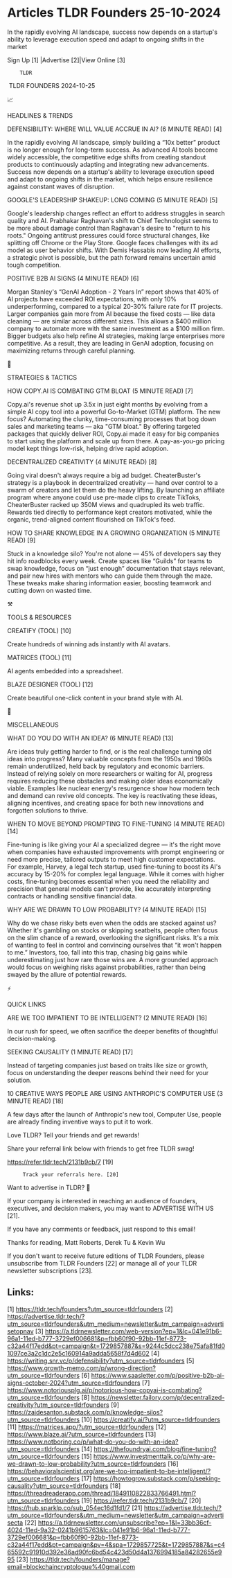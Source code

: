 # Articles TLDR Founders 25-10-2024

In the rapidly evolving AI landscape, success now depends on a
startup's ability to leverage execution speed and adapt to ongoing
shifts in the
market ‌ ‌ ‌ ‌ ‌ ‌ ‌ ‌ ‌ ‌ ‌ ‌ ‌ ‌ ‌ ‌ ‌ ‌ ‌ ‌ ‌ ‌ ‌ ‌ ‌ ‌  ‌ ‌ ‌ ‌ ‌ ‌ ‌ ‌ ‌ ‌ ‌ ‌ ‌ ‌ ‌ ‌ ‌ ‌ ‌ ‌ ‌ ‌ ‌ ‌ ‌ ‌ 


 Sign Up [1] |Advertise [2]|View Online [3] 

		TLDR 

 TLDR FOUNDERS 2024-10-25

📈 

HEADLINES & TRENDS

 DEFENSIBILITY: WHERE WILL VALUE ACCRUE IN AI? (6 MINUTE READ) [4] 

 In the rapidly evolving AI landscape, simply building a “10x
better” product is no longer enough for long-term success. As
advanced AI tools become widely accessible, the competitive edge
shifts from creating standout products to continuously adapting and
integrating new advancements. Success now depends on a startup's
ability to leverage execution speed and adapt to ongoing shifts in the
market, which helps ensure resilience against constant waves of
disruption. 

 GOOGLE'S LEADERSHIP SHAKEUP: LONG COMING (5 MINUTE READ) [5] 

 Google's leadership changes reflect an effort to address struggles in
search quality and AI. Prabhakar Raghavan's shift to Chief
Technologist seems to be more about damage control than Raghavan's
desire to "return to his roots." Ongoing antitrust pressures could
force structural changes, like splitting off Chrome or the Play Store.
Google faces challenges with its ad model as user behavior shifts.
With Demis Hassabis now leading AI efforts, a strategic pivot is
possible, but the path forward remains uncertain amid tough
competition. 

 POSITIVE B2B AI SIGNS (4 MINUTE READ) [6] 

 Morgan Stanley's “GenAI Adoption - 2 Years In” report shows that
40% of AI projects have exceeded ROI expectations, with only 10%
underperforming, compared to a typical 20-30% failure rate for IT
projects. Larger companies gain more from AI because the fixed costs
— like data cleaning — are similar across different sizes. This
allows a $400 million company to automate more with the same
investment as a $100 million firm. Bigger budgets also help refine AI
strategies, making large enterprises more competitive. As a result,
they are leading in GenAI adoption, focusing on maximizing returns
through careful planning. 

🧠 

STRATEGIES & TACTICS

 HOW COPY.AI IS COMBATING GTM BLOAT (5 MINUTE READ) [7] 

 Copy.ai's revenue shot up 3.5x in just eight months by evolving from
a simple AI copy tool into a powerful Go-to-Market (GTM) platform. The
new focus? Automating the clunky, time-consuming processes that bog
down sales and marketing teams — aka "GTM bloat." By offering
targeted packages that quickly deliver ROI, Copy.ai made it easy for
big companies to start using the platform and scale up from there. A
pay-as-you-go pricing model kept things low-risk, helping drive rapid
adoption. 

 DECENTRALIZED CREATIVITY (4 MINUTE READ) [8] 

 Going viral doesn't always require a big ad budget. CheaterBuster's
strategy is a playbook in decentralized creativity — hand over
control to a swarm of creators and let them do the heavy lifting. By
launching an affiliate program where anyone could use pre-made clips
to create TikToks, CheaterBuster racked up 350M views and quadrupled
its web traffic. Rewards tied directly to performance kept creators
motivated, while the organic, trend-aligned content flourished on
TikTok's feed. 

 HOW TO SHARE KNOWLEDGE IN A GROWING ORGANIZATION (5 MINUTE READ) [9] 

 Stuck in a knowledge silo? You're not alone — 45% of developers say
they hit info roadblocks every week. Create spaces like “Guilds”
for teams to swap knowledge, focus on “just enough” documentation
that stays relevant, and pair new hires with mentors who can guide
them through the maze. These tweaks make sharing information easier,
boosting teamwork and cutting down on wasted time. 

⚒️ 

TOOLS & RESOURCES

 CREATIFY (TOOL) [10] 

 Create hundreds of winning ads instantly with AI avatars. 

 MATRICES (TOOL) [11] 

 AI agents embedded into a spreadsheet. 

 BLAZE DESIGNER (TOOL) [12] 

 Create beautiful one-click content in your brand style with AI. 

🎁 

MISCELLANEOUS

 WHAT DO YOU DO WITH AN IDEA? (6 MINUTE READ) [13] 

 Are ideas truly getting harder to find, or is the real challenge
turning old ideas into progress? Many valuable concepts from the 1950s
and 1960s remain underutilized, held back by regulatory and economic
barriers. Instead of relying solely on more researchers or waiting for
AI, progress requires reducing these obstacles and making older ideas
economically viable. Examples like nuclear energy's resurgence show
how modern tech and demand can revive old concepts. The key is
reactivating these ideas, aligning incentives, and creating space for
both new innovations and forgotten solutions to thrive. 

 WHEN TO MOVE BEYOND PROMPTING TO FINE-TUNING (4 MINUTE READ) [14] 

 Fine-tuning is like giving your AI a specialized degree — it's the
right move when companies have exhausted improvements with prompt
engineering or need more precise, tailored outputs to meet high
customer expectations. For example, Harvey, a legal tech startup, used
fine-tuning to boost its AI's accuracy by 15-20% for complex legal
language. While it comes with higher costs, fine-tuning becomes
essential when you need the reliability and precision that general
models can't provide, like accurately interpreting contracts or
handling sensitive financial data. 

 WHY ARE WE DRAWN TO LOW PROBABILITY? (4 MINUTE READ) [15] 

 Why do we chase risky bets even when the odds are stacked against us?
Whether it's gambling on stocks or skipping seatbelts, people often
focus on the slim chance of a reward, overlooking the significant
risks. It's a mix of wanting to feel in control and convincing
ourselves that “it won't happen to me.” Investors, too, fall into
this trap, chasing big gains while underestimating just how rare those
wins are. A more grounded approach would focus on weighing risks
against probabilities, rather than being swayed by the allure of
potential rewards. 

⚡ 

QUICK LINKS

 ARE WE TOO IMPATIENT TO BE INTELLIGENT? (2 MINUTE READ) [16] 

 In our rush for speed, we often sacrifice the deeper benefits of
thoughtful decision-making. 

 SEEKING CAUSALITY (1 MINUTE READ) [17] 

 Instead of targeting companies just based on traits like size or
growth, focus on understanding the deeper reasons behind their need
for your solution. 

 10 CREATIVE WAYS PEOPLE ARE USING ANTHROPIC'S COMPUTER USE (3 MINUTE
READ) [18] 

 A few days after the launch of Anthropic's new tool, Computer Use,
people are already finding inventive ways to put it to work. 

Love TLDR? Tell your friends and get rewards!

 Share your referral link below with friends to get free TLDR swag! 

 https://refer.tldr.tech/2131b9cb/7 [19] 

		 Track your referrals here. [20] 

Want to advertise in TLDR? 📰

 If your company is interested in reaching an audience of founders,
executives, and decision makers, you may want to ADVERTISE WITH US
[21]. 

 If you have any comments or feedback, just respond to this email! 

Thanks for reading, 
Matt Roberts, Derek Tu & Kevin Wu 

If you don't want to receive future editions of TLDR Founders, please
unsubscribe from TLDR Founders [22] or manage all of your TLDR
newsletter subscriptions [23]. 

 

Links:
------
[1] https://tldr.tech/founders?utm_source=tldrfounders
[2] https://advertise.tldr.tech/?utm_source=tldrfounders&utm_medium=newsletter&utm_campaign=advertisetopnav
[3] https://a.tldrnewsletter.com/web-version?ep=1&lc=041e91b6-96a1-11ed-b777-3729ef006681&p=fbb60f90-92bb-11ef-8773-c32a44f17edd&pt=campaign&t=1729857887&s=9244c5dcc238e75afa81fd01097ce3a2c1dc2e5c160914a9adda5658f7d4d602
[4] https://writing.snr.vc/p/defensibility?utm_source=tldrfounders
[5] https://www.growth-memo.com/p/wrong-direction?utm_source=tldrfounders
[6] https://www.saasletter.com/p/positive-b2b-ai-signs-october-2024?utm_source=tldrfounders
[7] https://www.notoriousplg.ai/p/notorious-how-copyai-is-combating?utm_source=tldrfounders
[8] https://newsletter.failory.com/p/decentralized-creativity?utm_source=tldrfounders
[9] https://zaidesanton.substack.com/p/knowledge-silos?utm_source=tldrfounders
[10] https://creatify.ai/?utm_source=tldrfounders
[11] https://matrices.app/?utm_source=tldrfounders
[12] https://www.blaze.ai/?utm_source=tldrfounders
[13] https://www.notboring.co/p/what-do-you-do-with-an-idea?utm_source=tldrfounders
[14] https://thefoundryai.com/blog/fine-tuning?utm_source=tldrfounders
[15] https://www.investmenttalk.co/p/why-are-we-drawn-to-low-probability?utm_source=tldrfounders
[16] https://behavioralscientist.org/are-we-too-impatient-to-be-intelligent/?utm_source=tldrfounders
[17] https://howtogrow.substack.com/p/seeking-causality?utm_source=tldrfounders
[18] https://threadreaderapp.com/thread/1849110822833766491.html?utm_source=tldrfounders
[19] https://refer.tldr.tech/2131b9cb/7
[20] https://hub.sparklp.co/sub_054ec16d1fd1/7
[21] https://advertise.tldr.tech/?utm_source=tldrfounders&utm_medium=newsletter&utm_campaign=advertisecta
[22] https://a.tldrnewsletter.com/unsubscribe?ep=1&l=33bb36cf-4024-11ed-9a32-0241b9615763&lc=041e91b6-96a1-11ed-b777-3729ef006681&p=fbb60f90-92bb-11ef-8773-c32a44f17edd&pt=campaign&pv=4&spa=1729857725&t=1729857887&s=c465592c91910d392e36ad90fc6bd54c423d50d4a1376994185a84282655e995
[23] https://tldr.tech/founders/manage?email=blockchaincryptologue%40gmail.com